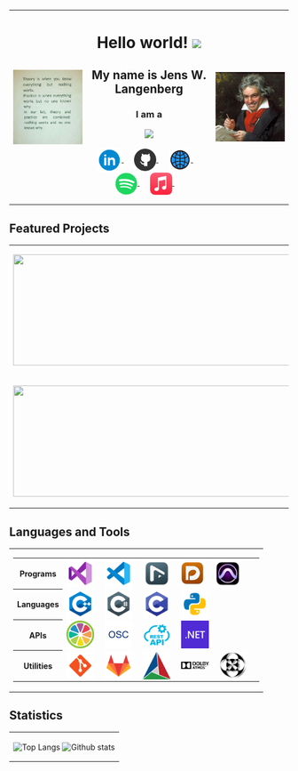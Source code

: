 <table>
  <tr>
    <td><img align="center" src="Assets/meme.jpg" width="300" /></td>
    <td align="center">
      <h1>
        <p align = "center">
          Hello world!
          <img src="https://media.giphy.com/media/hvRJCLFzcasrR4ia7z/giphy.gif" width="28">
        </p>
      </h1>
      <h2>
        <p> My name is Jens W. Langenberg </p>
      </h2>
      <h3>
        <p> I am a </p>
      </h3>
        <p align = "center">
          <img src = "https://readme-typing-svg.herokuapp.com?color=287233&&size=20&font=Fira+Code&center=true&vCenter=true&width=500&lines=Classical+Music+Enthusiast+and+Composer;Audio+Post+Production+in+3D+audio;C%2B%2B+Audio+developer+@+Elgato">
        </p>
      <p align = "center">
      <a href="https://www.linkedin.com/in/jens-langenberg-280990172/" target="_blank">
        <img align="center" alt="LinkedIn" width="45px" src="Assets/linkedin.png" />
      </a>&nbsp;&nbsp;&nbsp;&nbsp;
      <a href="https://github.com/Diversiam90815" target="_blank">
        <img align="center" alt="GitHub" width="40px" src="Assets/github.png" />
      </a>&nbsp;&nbsp;&nbsp;&nbsp;
      <a href="https://www.diversiam.com" target="_blank">
        <img align="center" alt="Website" width="40px" src="Assets/website.svg" />
      </a>&nbsp;&nbsp;&nbsp;&nbsp;
      <a href="https://open.spotify.com/artist/5JSNQQjlPc8HnwdZStpKBR?si=MJActuu0TuO4jZKP-QiS0A" target="_blank">
        <img align="center" alt="Spotify" width="40px" src="Assets/spotify.png" />
      </a>&nbsp;&nbsp;&nbsp;&nbsp;
      <a href="https://music.apple.com/de/artist/diversiam/1463841687?l=en-GB" target="_blank">
        <img align="center" alt="AppleMusic" width="40px" src="Assets/applemusic.png" />
      </a>&nbsp;&nbsp;&nbsp;&nbsp;
      </p>
    </td>
    <td><img align="center" src="Assets/beethoven.jpg" width="300" /></td>
  </tr>
</table>

## Featured Projects

<table>
  <tr>
    <td>
      <p align=center>
        <a href="https://github.com/Diversiam90815/TheInstrumentsOfTheOrchestra" target="_blank">
          <img width="500em" height="200px" src="https://github-readme-stats.vercel.app/api/pin/?username=Diversiam90815&repo=TheInstrumentsOfTheOrchestra&theme=github_dark"/>
        </a>
      </p>
    </td>
    <td>
      <p align=center>
        <a href="https://github.com/Diversiam90815/Plugin-Distortion" target="_blank">
          <img width="500em" height="200px" src="https://github-readme-stats.vercel.app/api/pin/?username=Diversiam90815&repo=Plugin-Distortion&theme=github_dark"/>
        </a>
      </p>
    </td>
  </tr>
  <tr>
    <td>
      <p align=center>
        <a href="https://github.com/Diversiam90815/Chess-Game" target="_blank">
          <img width="500em" height="200px" src="https://github-readme-stats.vercel.app/api/pin/?username=Diversiam90815&repo=Chess-Game&theme=github_dark"/>
        </a>
      </p>
    </td>
    <td>
      <p align=center>
        <a href="https://github.com/Diversiam90815/Space-Wars" target="_blank">
          <img width="500em" height="200px" src="https://github-readme-stats.vercel.app/api/pin/?username=Diversiam90815&repo=Space-Wars&theme=github_dark"/>
        </a>
      </p>
    </td>
  </tr>
</table>

## Languages and Tools

<table>
  <tr>
    <td>
      <table>
        <tr>
          <th><center>Programs</center></th>
          <td>
            <img align="center" alt="VisualStudio" title="Visual Studio" width="50px" src="Assets/visualstudio.png"/>&nbsp;&nbsp;&nbsp;&nbsp;
            <img align="center" alt="VSCode" title="Visual Studio Code" width="50px" src="Assets/vscode.png"/>&nbsp;&nbsp;&nbsp;&nbsp;
            <img align="center" alt="Nuendo" title="Nuendo" width="50px" src="Assets/nuendo.png"/>&nbsp;&nbsp;&nbsp;&nbsp;
            <img align="center" alt="Dorico" title="Dorico" width="40px" src="Assets/dorico.png"/>&nbsp;&nbsp;&nbsp;&nbsp;
            <img align="center" alt="ProTools" title="Pro Tools" width="50px" src="Assets/protools.png"/>&nbsp;&nbsp;&nbsp;&nbsp;
          </td>
        </tr>
        <tr>
          <th><center>Languages</center></th>
          <td>
            <img align="center" alt="C++" title="C++" width="50px" src="Assets/cpp.png"/>&nbsp;&nbsp;&nbsp;&nbsp;
            <img align="center" alt="C#" title="C#" width="50px" src="Assets/csharp.png"/>&nbsp;&nbsp;&nbsp;&nbsp;
            <img align="center" alt="C" title="C" width="50px" src="Assets/c.png"/>&nbsp;&nbsp;&nbsp;&nbsp;
            <img align="center" alt="Python" title="Python" width="50px" src="Assets/python.png"/>&nbsp;&nbsp;&nbsp;&nbsp;
          </td>
        </tr>
        <tr>
          <th><center>APIs</center></th>
          <td>
            <img align="center" alt="JUCE" title="JUCE" width="50px" src="Assets/juce.png"/>&nbsp;&nbsp;&nbsp;&nbsp;
            <img align="center" alt="OSC" title="OSC" width="50px" src="Assets/osc.jpg"/>&nbsp;&nbsp;&nbsp;&nbsp;
            <img align="center" alt="REST API" title="RestAPI" width="50px" src="Assets/restapi.png"/>&nbsp;&nbsp;&nbsp;&nbsp;
            <img align="center" alt=".NET" title=".NET" width="50px" src="Assets/microsoft-net.png"/>&nbsp;&nbsp;&nbsp;&nbsp;
          </td>
        </tr>
        <tr>
          <th><center>Utilities</center></th>
          <td>
            <img align="center" alt="Git" title="Git" width="50px" src="Assets/git.png"/>&nbsp;&nbsp;&nbsp;&nbsp;
            <img align="center" alt="GitLab" title="GitLab" width="50px" src="Assets/gitlab.png"/>&nbsp;&nbsp;&nbsp;&nbsp;
            <img align="center" alt="CMake" title="CMake" width="50px" src="Assets/cmake.png"/>&nbsp;&nbsp;&nbsp;&nbsp;
            <img align="center" alt="Dolby Atmos" title="Dolby Atmos" width="50px" src="Assets/dolbyatmos.png"/>&nbsp;&nbsp;&nbsp;&nbsp;
            <img align="center" alt="Ambisonics" title="Ambisonics" width="50px" src="Assets/ambisonics.png"/>&nbsp;&nbsp;&nbsp;&nbsp;
          </td>
        </tr>
      </table>
    </td>
  </tr>
</table>


## Statistics

<table>
  <tr>
    <td>
      <p align="center">
        <img align="center" width="300" Height="250" src="https://github-readme-stats.vercel.app/api/top-langs/?username=diversiam90815&layout=compact&langs_count=10&theme=github_dark" alt="Top Langs" />
        <img align="center" width="500" height="200" src="https://github-profile-summary-cards.vercel.app/api/cards/profile-details?username=diversiam90815&theme=github_dark" alt="Github stats" />
      </p>
    </td>
  </tr>
</table>